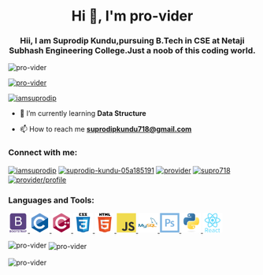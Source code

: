 <h1 align="center">Hi 👋, I'm pro-vider</h1>
<h3 align="center">Hii, I am Suprodip Kundu,pursuing B.Tech in CSE at Netaji Subhash Engineering College.Just a noob of this coding world.</h3>

<p align="left"> <img src="https://komarev.com/ghpvc/?username=pro-vider&label=Profile%20views&color=08a4e7&style=flat" alt="pro-vider" /> </p>

<p align="left"> <a href="https://github.com/ryo-ma/github-profile-trophy"><img src="https://github-profile-trophy.vercel.app/?username=pro-vider" alt="pro-vider" /></a> </p>

<p align="left"> <a href="https://twitter.com/iamsuprodip" target="blank"><img src="https://img.shields.io/twitter/follow/iamsuprodip?logo=twitter&style=for-the-badge" alt="iamsuprodip" /></a> </p>

- 🌱 I’m currently learning **Data Structure**

- 📫 How to reach me **suprodipkundu718@gmail.com**

<h3 align="left">Connect with me:</h3>
<p align="left">
<a href="https://twitter.com/iamsuprodip" target="blank"><img align="center" src="https://raw.githubusercontent.com/rahuldkjain/github-profile-readme-generator/neutral-icons/src/images/icons/Social/twitter.svg" alt="iamsuprodip" height="30" width="40" /></a>
<a href="https://linkedin.com/in/suprodip-kundu-05a185191" target="blank"><img align="center" src="https://raw.githubusercontent.com/rahuldkjain/github-profile-readme-generator/neutral-icons/src/images/icons/Social/linked-in-alt.svg" alt="suprodip-kundu-05a185191" height="30" width="40" /></a>
<a href="https://www.codechef.com/users/provider" target="blank"><img align="center" src="https://cdn.jsdelivr.net/npm/simple-icons@3.1.0/icons/codechef.svg" alt="provider" height="30" width="40" /></a>
<a href="https://www.hackerrank.com/supro718" target="blank"><img align="center" src="https://raw.githubusercontent.com/rahuldkjain/github-profile-readme-generator/neutral-icons/src/images/icons/Social/hackerrank.svg" alt="supro718" height="30" width="40" /></a>
<a href="https://auth.geeksforgeeks.org/user/provider/profile" target="blank"><img align="center" src="https://raw.githubusercontent.com/rahuldkjain/github-profile-readme-generator/neutral-icons/src/images/icons/Social/geeks-for-geeks.svg" alt="provider/profile" height="30" width="40" /></a>
</p>

<h3 align="left">Languages and Tools:</h3>
<p align="left"> <a href="https://getbootstrap.com" target="_blank"> <img src="https://raw.githubusercontent.com/devicons/devicon/master/icons/bootstrap/bootstrap-plain-wordmark.svg" alt="bootstrap" width="40" height="40"/> </a> <a href="https://www.cprogramming.com/" target="_blank"> <img src="https://raw.githubusercontent.com/devicons/devicon/master/icons/c/c-original.svg" alt="c" width="40" height="40"/> </a> <a href="https://www.w3schools.com/cpp/" target="_blank"> <img src="https://raw.githubusercontent.com/devicons/devicon/master/icons/cplusplus/cplusplus-original.svg" alt="cplusplus" width="40" height="40"/> </a> <a href="https://www.w3schools.com/css/" target="_blank"> <img src="https://raw.githubusercontent.com/devicons/devicon/master/icons/css3/css3-original-wordmark.svg" alt="css3" width="40" height="40"/> </a> <a href="https://www.w3.org/html/" target="_blank"> <img src="https://raw.githubusercontent.com/devicons/devicon/master/icons/html5/html5-original-wordmark.svg" alt="html5" width="40" height="40"/> </a> <a href="https://developer.mozilla.org/en-US/docs/Web/JavaScript" target="_blank"> <img src="https://raw.githubusercontent.com/devicons/devicon/master/icons/javascript/javascript-original.svg" alt="javascript" width="40" height="40"/> </a> <a href="https://www.mysql.com/" target="_blank"> <img src="https://raw.githubusercontent.com/devicons/devicon/master/icons/mysql/mysql-original-wordmark.svg" alt="mysql" width="40" height="40"/> </a> <a href="https://www.photoshop.com/en" target="_blank"> <img src="https://raw.githubusercontent.com/devicons/devicon/master/icons/photoshop/photoshop-line.svg" alt="photoshop" width="40" height="40"/> </a> <a href="https://www.python.org" target="_blank"> <img src="https://raw.githubusercontent.com/devicons/devicon/master/icons/python/python-original.svg" alt="python" width="40" height="40"/> </a> <a href="https://reactjs.org/" target="_blank"> <img src="https://raw.githubusercontent.com/devicons/devicon/master/icons/react/react-original-wordmark.svg" alt="react" width="40" height="40"/> </a> </p>

<p><img align="left" src="https://github-readme-stats.vercel.app/api/top-langs?username=pro-vider&show_icons=true&theme=tokyonight&title_color=0f39d2&text_color=8809dc&bg_color=07dbdf&locale=en&layout=compact" alt="pro-vider" /></p>

<p>&nbsp;<img align="center" src="https://github-readme-stats.vercel.app/api?username=pro-vider&show_icons=true&theme=dracula&title_color=5607e9&text_color=d814db&locale=en" alt="pro-vider" /></p>

<p><img align="center" src="https://github-readme-streak-stats.herokuapp.com/?user=pro-vider&theme=highcontrast" alt="pro-vider" /></p>
